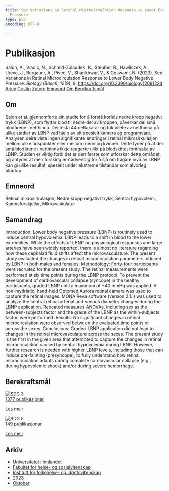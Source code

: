 ```yaml
---
title: Sex Variations in Retinal Microcirculation Response to Lower Body Negative
  Pressure
type: pub
encoding: UTF-8

---
```

<h1>Publikasjon</h1>
<article id="csl-bib-container-N2YFQTNP" class="csl-bib-container">
  <div class="csl-bib-body"> <div class="csl-entry">Salon, A., Vladic, N., Schmid-Zalaudek, K., Steuber, B., Hawliczek, A., Urevc, J., Bergauer, A., Pivec, V., Shankhwar, V., &#38; Goswami, N. (2023). Sex Variations in Retinal Microcirculation Response to Lower Body Negative Pressure. <i>Biology (Basel)</i>, <i>12</i>(9), 9. <a href="https://doi.org/10.3390/biology12091224">https://doi.org/10.3390/biology12091224</a></div> </div>
  <div class="csl-bib-buttons">
    <a href="#taxonomy-article-N2YFQTNP" alt="archive" class="csl-bib-button">Arkiv</a>
    <a href="https://app.cristin.no/results/show.jsf?id=2187619" alt="Cristin" class="csl-bib-button">Cristin</a>
    <a href="http://zotero.org/groups/5881554/items/N2YFQTNP" alt="Zotero" class="csl-bib-button">Zotero</a>
    <a href="#keywords-article-N2YFQTNP" alt="keywords" class="csl-bib-button">Emneord</a>
    <a href="#about-article-N2YFQTNP" alt="about_pub" class="csl-bib-button">Om</a>
    <a href="#sdg-article-N2YFQTNP" alt="sdg" class="csl-bib-button">Berekraftsmål</a>
  </div>
  <div id="csl-bib-meta-container-N2YFQTNP"></div>
</article>
<div id="csl-bib-meta-N2YFQTNP" class="csl-bib-meta">
  <article id="about-article-N2YFQTNP" class="about_pub-article">
    <h1>Om</h1>
    Salon et al. gjennomførte ein studie for å forstå korleis nedre kropp negativt trykk (LBNP), som flyttar blod til nedre del av kroppen, påverkar dei små blodårene i netthinna. Dei testa 44 deltakarar og tok bilete av netthinna på ulike stadier av LBNP ved hjelp av eit spesielt kamera og programvare. Analysen deira viste ingen signifikante endringar i retinal mikrosirkulasjon mellom ulike tidspunkter eller mellom menn og kvinner. Dette tyder på at dei små blodårene i netthinna ikkje reagerte ulikt på blodskiftet forårsaka av LBNP. Studien er viktig fordi det er den første som utforskar dette området, og antyder at meir forsking er nødvendig for å sjå om høgare nivå av LBNP kan gi ulike resultat, spesielt under ekstreme tilstandar som alvorleg blodtap.
  </article>
  <article id="keywords-article-N2YFQTNP" class="keywords-article">
    <h1>Emneord</h1>
    Retinal mikrosirkulasjon, Nedre kropp negativt trykk, Sentral hypovolemi, Kjønnsforskjellar, Mikrovaskulatur
  </article>
  <article id="abstract-article-N2YFQTNP" class="abstract-article">
    <h1>Samandrag</h1>
    Introduction: Lower body negative pressure (LBNP) is routinely used to induce central 
hypovolemia. LBNP leads to a shift in blood to the lower extremities. While the effects of LBNP on 
physiological responses and large arteries have been widely reported, there is almost no literature 
regarding how these cephalad fluid shifts affect the microvasculature. The present study evaluated 
the changes in retinal microcirculation parameters induced by LBNP in both males and females. 
Methodology: Forty-four participants were recruited for the present study. The retinal measurements 
were performed at six time points during the LBNP protocol. To prevent the development of 
cardiovascular collapse (syncope) in the healthy participants, graded LBNP until a maximum of 
−40 mmHg was applied. A non-mydriatic, hand-held Optomed Aurora retinal camera was used to 
capture the retinal images. MONA Reva software (version 2.1.1) was used to analyze the central retinal 
arterial and venous diameter changes during the LBNP application. Repeated measures ANOVAs, 
including sex as the between-subjects factor and the grade of the LBNP as the within-subjects factor, 
were performed. Results: No significant changes in retinal microcirculation were observed between 
the evaluated time points or across the sexes. Conclusions: Graded LBNP application did not lead to 
changes in the retinal microvasculature across the sexes. The present study is the first in the given 
area that attempted to capture the changes in retinal microcirculation caused by central hypovolemia 
during LBNP. However, further research is needed with higher LBNP levels, including those that can 
induce pre-fainting (presyncope), to fully understand how retinal microcirculation adapts during 
complete cardiovascular collapse (e.g., during hypovolemic shock) and/or during severe hemorrhage.
  </article>
  <article id="sdg-article-N2YFQTNP" class="sdg-article">
    <h1>Berekraftsmål</h1>
    <div class="sdg-container"><div id="sdg3" class="sdg">
        <img src="{{< params subfolder >}}images/sdg/sdg03_nn.png" class="image" alt="SDG 3">
        <div class="sdg-overlay">
          <a href="{{< params subfolder >}}nn/archive/?sdg=3#archive" class="sdg-publication-count"><span>1377</span> publikasjonar</a>
          <p><a href="https://fn.no/om-fn/fns-baerekraftsmaal/god-helse-og-livskvalitet?lang=nno-NO" class="sdg-read-more">Les meir</a></p>
        </div>
      </div> <div id="sdg5" class="sdg">
        <img src="{{< params subfolder >}}images/sdg/sdg05_nn.png" class="image" alt="SDG 5">
        <div class="sdg-overlay">
          <a href="{{< params subfolder >}}nn/archive/?sdg=5#archive" class="sdg-publication-count"><span>149</span> publikasjonar</a>
          <p><a href="https://fn.no/om-fn/fns-baerekraftsmaal/likestilling-mellom-kjoennene?lang=nno-NO" class="sdg-read-more">Les meir</a></p>
        </div>
      </div></div>
  </article>
  <article id="taxonomy-article-N2YFQTNP" class="taxonomy-article">
    <h1>Arkiv</h1>
    <ul>
      <li><a href="{{< params subfolder >}}nn/archive/?key=3DCRN523">Universitetet i Innlandet</a></li>
      <li><a href="{{< params subfolder >}}nn/archive/?key=IDKFS3MX">Fakultet for helse- og sosialvitenskap</a></li>
      <li><a href="{{< params subfolder >}}nn/archive/?key=FJXE3Z8X">Institutt for folkehelse- og idrettsvitenskap</a></li>
      <li><a href="{{< params subfolder >}}nn/archive/?key=5HKEZMYN">2023</a></li>
      <li><a href="{{< params subfolder >}}nn/archive/?key=NBP5CHP9">Oktober</a></li>
    </ul>
  </article>
</div>
